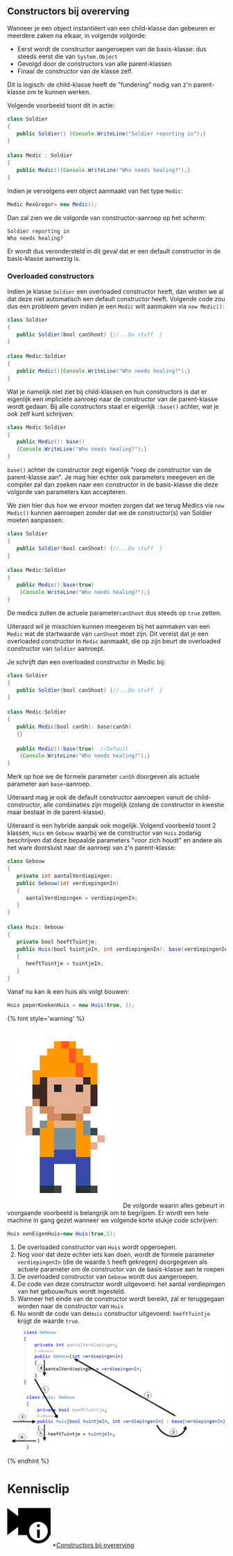 ## Constructors bij overerving

Wanneer je een object instantiëert van een child-klasse dan gebeuren er meerdere zaken na elkaar, in volgende volgorde:

* Eerst wordt de constructor aangeroepen van de basis-klasse: dus steeds eerst die van ``System.Object``
* Gevolgd door de constructors van alle parent-klassen
* Finaal de constructor van de klasse zelf.

Dit is logisch: de child-klasse heeft de "fundering" nodig van z'n parent-klasse om te kunnen werken.  

Volgende voorbeeld toont dit in actie:

```java
class Soldier
{
   public Soldier() {Console.WriteLine("Soldier reporting in");}
}

class Medic : Soldier
{
   public Medic(){Console.WriteLine("Who needs healing?");}
}
```

Indien je vervolgens een object aanmaakt van het type ``Medic``:

```java
Medic RexGregor= new Medic();
```

Dan zal zien we de volgorde van constructor-aanroep op het scherm:

<!---{line-numbers:false}--->
```text
Soldier reporting in
Who needs healing?
```

Er wordt dus verondersteld in dit geval dat er een default constructor in de basis-klasse aanwezig is.

### Overloaded constructors

Indien je klasse ``Soldier`` een overloaded constructor heeft, dan wisten we al dat deze niet automatisch een default constructor heeft. Volgende code zou dus een probleem geven indien je een ``Medic`` wilt aanmaken via ``new Medic()``:
```java
class Soldier
{
   public Soldier(bool canShoot) {//...Do stuff  }
}

class Medic:Soldier
{
   public Medic(){Console.WriteLine("Who needs healing?");}
}
```

Wat je namelijk niet ziet bij child-klassen en hun constructors is dat er eigenlijk een impliciete aanroep naar de constructor van de parent-klasse wordt gedaan. Bij alle constructors staat er eigenlijk ``:base()`` achter, wat je ook zelf kunt schrijven:
```java
class Medic:Soldier
{
   public Medic(): base()
   {Console.WriteLine("Who needs healing?");}
}
```

``base()`` achter de constructor zegt  eigenlijk "roep de constructor van de parent-klasse aan". Je mag hier echter ook parameters meegeven en de compiler zal dan zoeken naar een constructor in de basis-klasse die deze volgorde van parameters kan accepteren.

We zien hier dus hoe we ervoor moeten zorgen dat we terug Medics via ``new Medic()`` kunnen aanroepen zonder dat we de constructor(s) van Soldier moeten aanpassen:
```java
class Soldier
{
   public Soldier(bool canShoot) {//...Do stuff  }
}

class Medic:Soldier
{
   public Medic():base(true)
    {Console.WriteLine("Who needs healing?");}
}
```

De medics zullen de actuele parameter``canShoot`` dus steeds op ``true`` zetten.

Uiteraard wil je misschien kunnen meegeven bij het aanmaken van een ``Medic`` wat de startwaarde van ``canShoot`` moet zijn. Dit vereist dat je een overloaded constructor in ``Medic`` aanmaakt, die op zijn beurt de overloaded constructor van ``Soldier`` aanroept. 

Je schrijft dan een overloaded constructor in Medic bij:

```java
class Soldier
{
   public Soldier(bool canShoot) {//...Do stuff  }
}

class Medic:Soldier
{
   public Medic(bool canSh): base(canSh)
   {} 

   public Medic():base(true)  //Default
    {Console.WriteLine("Who needs healing?");}
}
```

Merk op hoe we de formele parameter ``canSh`` doorgeven als actuele parameter aan ``base``-aanroep.

Uiteraard mag je ook de default constructor aanroepen vanuit de child-constructor, alle combinaties zijn mogelijk (zolang de constructor in kwestie maar bestaat in de parent-klasse).

Uiteraard is een hybride aanpak ook mogelijk. Volgend voorbeeld toont 2 klassen, ``Huis`` en ``Gebouw`` waarbij we de constructor van ``Huis`` zodanig beschrijven dat deze bepaalde parameters "voor zich houdt" en andere als het ware doorsluist naar de aanroep van z'n parent-klasse:

```java
class Gebouw
{
   private int aantalVerdiepingen;
   public Gebouw(int verdiepingenIn)
   {
      aantalVerdiepingen = verdiepingenIn;
   }
}

class Huis: Gebouw
{
   private bool heeftTuintje;
   public Huis(bool tuintjeIn, int verdiepingenIn): base(verdiepingenIn)
   {
      heeftTuintje = tuintjeIn;
   }
}
```
Vanaf nu kan ik een huis als volgt bouwen:
```java
Huis peperKoekenHuis = new Huis(true, 1);
```

<!---NOBOOKSTART--->
{% hint style='warning' %}
<!---NOBOOKEND--->
<!---{aside}--->
<!--- {float:right, width:50%} --->
![](../assets/attention.png)
De volgorde waarin alles gebeurt in voorgaande voorbeeld is belangrijk om te begrijpen. Er wordt een hele machine in gang gezet wanneer we volgende korte stukje code schrijven:

```java
Huis eenEigenHuis=new Huis(true,5);
```

1. De overloaded constructor van ``Huis`` wordt opgeroepen.
2. Nog voor dat deze echter iets kan doen, wordt de formele parameter ``verdiepingenIn`` (die de waarde ``5`` heeft gekregen) doorgegeven als actuele parameter om de constructor van de basis-klasse aan te roepen
3. De overloaded constructor van ``Gebouw`` wordt dus aangeroepen.
4. De code van deze constructor wordt uitgevoerd: het aantal verdiepingen van het gebouw/huis wordt ingesteld.
5. Wanneer het einde van de constructor wordt bereikt, zal er teruggegaan worden naar de constructor van ``Huis``
6. Nu wordt de code van de``Huis`` constructor uitgevoerd: ``heeftTuintje`` krijgt de waarde ``true``.

![](../assets/7_overerving/constflow.png)



<!---{/aside}--->
<!---NOBOOKSTART--->
{% endhint %}
<!---NOBOOKEND--->


<!---NOBOOKSTART--->
# Kennisclip
![](../assets/infoclip.png)
*[Constructors bij overerving](https://ap.cloud.panopto.eu/Panopto/Pages/Viewer.aspx?id=a83a530e-11ff-47eb-b4cf-ab7c00b75401)
<!---NOBOOKEND--->